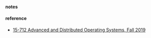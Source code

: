 #### notes


#### reference
* [15-712 Advanced and Distributed Operating Systems, Fall 2019](https://www.cs.cmu.edu/~15712/syllabus.html)
